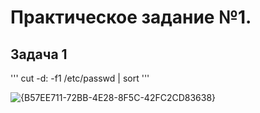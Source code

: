 # Практическое задание №1. 

## Задача 1
'''
cut -d: -f1 /etc/passwd | sort
'''

![{B57EE711-72BB-4E28-8F5C-42FC2CD83638}](https://github.com/user-attachments/assets/7ee33e1e-5046-46eb-b85c-78d73cdae842)
